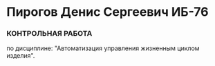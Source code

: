 # Пирогов Денис Сергеевич ИБ-76

### КОНТРОЛЬНАЯ РАБОТА   
по дисциплине: "Автоматизация управления жизненным циклом изделия".
  
